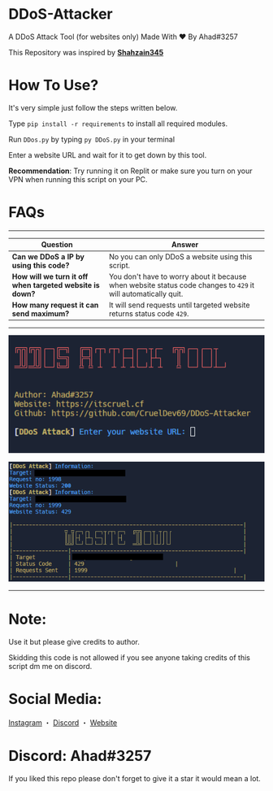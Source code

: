 # DDoS-Attacker
A DDoS Attack Tool (for websites only) Made With ❤ By Ahad#3257

This Repository was inspired by **__[Shahzain345](https://github.com/shahzain345)__**

# How To Use?
It's very simple just follow the steps written below.

Type `pip install -r requirements` to install all required modules.

Run `DDos.py` by typing `py DDoS.py` in your terminal

Enter a website URL and wait for it to get down by this tool.

**__Recommendation__**: Try running it on Replit or make sure you turn on your VPN when running this script on your PC.

# FAQs

***

| Question          | Answer                                                                                    |
|-----------------------|------------------------------------------------------------------------------------------------|
| **Can we DDoS a IP by using this code?**         | No you can only DDoS a website using this script.                      |
| **How will we turn it off when targeted website is down?**         | You don't have to worry about it because when website status code changes to `429` it will automatically quit.                                            |
| **How many request it can send maximum?**            | It will send requests until targeted website returns status code `429`.                                |
                                                                           

***

<p align="center"><img width="600px" src="./assets/ddos_tool_start.PNG"/></p>
<p align="center"><img width="600px" src="./assets/ddos_tool_stop.png"/></p>

***
# Note:
Use it but please give credits to author.

Skidding this code is not allowed if you see anyone taking credits of this script dm me on discord.

# Social Media:
[Instagram](https://www.instagram.com/ahadnoor._) ・
[Discord](https://discord.gg/Ncsc5pRNgf) ・
[Website](https://www.itscruel.cf/) 

# Discord: Ahad#3257
If you liked this repo please don't forget to give it a star it would mean a lot.

